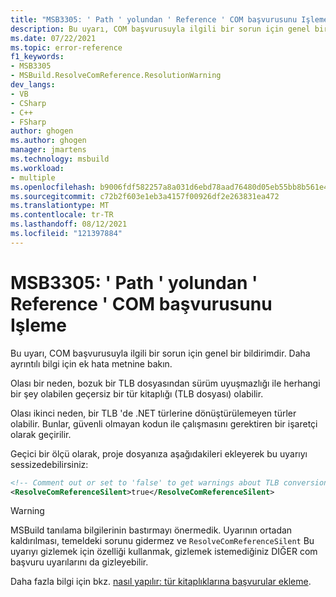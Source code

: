 ```yaml
---
title: "MSB3305: ' Path ' yolundan ' Reference ' COM başvurusunu Işleme"
description: Bu uyarı, COM başvurusuyla ilgili bir sorun için genel bir bildirimdir.
ms.date: 07/22/2021
ms.topic: error-reference
f1_keywords:
- MSB3305
- MSBuild.ResolveComReference.ResolutionWarning
dev_langs:
- VB
- CSharp
- C++
- FSharp
author: ghogen
ms.author: ghogen
manager: jmartens
ms.technology: msbuild
ms.workload:
- multiple
ms.openlocfilehash: b9006fdf582257a8a031d6ebd78aad76480d05eb55bb8b561e402237bff1128c
ms.sourcegitcommit: c72b2f603e1eb3a4157f00926df2e263831ea472
ms.translationtype: MT
ms.contentlocale: tr-TR
ms.lasthandoff: 08/12/2021
ms.locfileid: "121397884"
---
```

# <a name="msb3305-processing-com-reference-reference-from-path-path"></a>MSB3305: ' Path ' yolundan ' Reference ' COM başvurusunu Işleme

Bu uyarı, COM başvurusuyla ilgili bir sorun için genel bir bildirimdir. Daha ayrıntılı bilgi için ek hata metnine bakın.

Olası bir neden, bozuk bir TLB dosyasından sürüm uyuşmazlığı ile herhangi bir şey olabilen geçersiz bir tür kitaplığı (TLB dosyası) olabilir.

Olası ikinci neden, bir TLB 'de .NET türlerine dönüştürülemeyen türler olabilir. Bunlar, güvenli olmayan kodun ile çalışmasını gerektiren bir işaretçi olarak geçirilir.

Geçici bir ölçü olarak, proje dosyanıza aşağıdakileri ekleyerek bu uyarıyı sessizedebilirsiniz:

```xml
<!-- Comment out or set to 'false' to get warnings about TLB conversion -->
<ResolveComReferenceSilent>true</ResolveComReferenceSilent>
```

> [!WARNING]
> MSBuild tanılama bilgilerinin bastırmayı önermedik. Uyarının ortadan kaldırılması, temeldeki sorunu gidermez ve `ResolveComReferenceSilent` Bu uyarıyı gizlemek için özelliği kullanmak, gizlemek istemediğiniz DIĞER com başvuru uyarılarını da gizleyebilir.

Daha fazla bilgi için bkz. [nasıl yapılır: tür kitaplıklarına başvurular ekleme](/dotnet/framework/interop/how-to-add-references-to-type-libraries).
